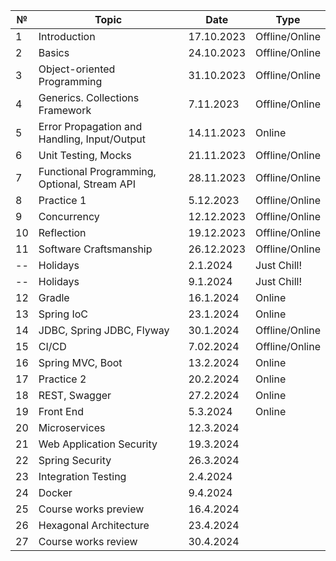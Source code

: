 | №  | Topic                                        | Date       | Type           |
|----|----------------------------------------------|------------|----------------|
| 1  | Introduction                                 | 17.10.2023 | Offline/Online |
| 2  | Basics                                       | 24.10.2023 | Offline/Online |
| 3  | Object-oriented Programming                  | 31.10.2023 | Offline/Online |
| 4  | Generics. Collections Framework              | 7.11.2023  | Offline/Online |
| 5  | Error Propagation and Handling, Input/Output | 14.11.2023 | Online         |
| 6  | Unit Testing, Mocks                          | 21.11.2023 | Offline/Online |
| 7  | Functional Programming, Optional, Stream API | 28.11.2023 | Offline/Online |
| 8  | Practice 1                                   | 5.12.2023  | Offline/Online |
| 9  | Concurrency                                  | 12.12.2023 | Offline/Online |
| 10 | Reflection                                   | 19.12.2023 | Offline/Online |
| 11 | Software Craftsmanship                       | 26.12.2023 | Offline/Online |
| -- | Holidays                                     | 2.1.2024   | Just Chill!    |
| -- | Holidays                                     | 9.1.2024   | Just Chill!    |
| 12 | Gradle                                       | 16.1.2024  | Online         |
| 13 | Spring IoC                                   | 23.1.2024  | Online         |
| 14 | JDBC, Spring JDBC, Flyway                    | 30.1.2024  | Offline/Online |
| 15 | CI/CD                                        | 7.02.2024  | Offline/Online |
| 16 | Spring MVC, Boot                             | 13.2.2024  | Online         |
| 17 | Practice 2                                   | 20.2.2024  | Online         |
| 18 | REST, Swagger                                | 27.2.2024  | Online         |
| 19 | Front End                                    | 5.3.2024   | Online         |
| 20 | Microservices                                | 12.3.2024  |                |
| 21 | Web Application Security                     | 19.3.2024  |                |
| 22 | Spring Security                              | 26.3.2024  |                |
| 23 | Integration Testing                          | 2.4.2024   |                |
| 24 | Docker                                       | 9.4.2024   |                |
| 25 | Course works preview                         | 16.4.2024  |                |
| 26 | Hexagonal Architecture                       | 23.4.2024  |                |
| 27 | Course works review                          | 30.4.2024  |                |

